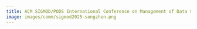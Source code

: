 ```yaml
---
title: ACM SIGMOD/PODS International Conference on Management of Data（SIGMOD 2025）, Berlin, German.
image: images/comm/sigmod2025-songzhen.png
---
```

